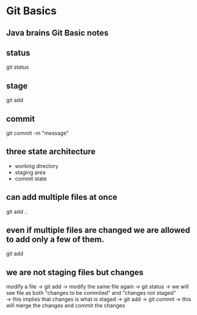 # Git Basics
## Java brains Git Basic notes

## status 
git status 

## stage 
git add <filename>

## commit 
git commit -m "message"

## three state architecture 
* working directory 
* staging area
* commit state

## can add multiple files at once 
git add <filename1> <filename2> ..

## even if multiple files are changed we are allowed to add only a few of them.
git add <filename1>

## we are not staging files but changes
modify a file 
    -> git add <file> 
    -> modify the same file again 
    -> git status 
    -> we will see file as both "changes to be commited" and "changes not staged"  
    -> this implies that changes is what is staged 
    -> git add <file> 
    -> git commit 
    -> this will merge the changes and commit the changes
